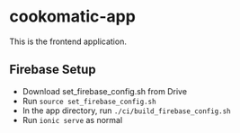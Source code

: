 # cookomatic-app

This is the frontend application.

## Firebase Setup
- Download set_firebase_config.sh from Drive
- Run `source set_firebase_config.sh`
- In the app directory, run `./ci/build_firebase_config.sh`
- Run `ionic serve` as normal

